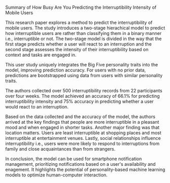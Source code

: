 Summary of How Busy Are You Predicting the Interruptibility Intensity of Mobile Users

This research paper explores a method to predict the interruptibility of mobile users. The study introduces a two-stage hierachical model to predict how interruptible users are rather than classifying them in a binary manner i.e., interruptible or not. The two-stage model is divided in the way that the first stage predicts whether a user will react to an interruption and the second stage assesses the intensity of their interruptibility based on context and tasks are engaged in.

This user study uniquely integrates the Big Five personality traits into the model, improving prediction accuracy. For users with no prior data, predictions are bootstrapped using data from users with similar personality traits.

The authors collected over 500 interruptibility records from 22 participants over four weeks. The model achieved an accuracy of 66.1% for predicting interruptibility intensity and 75% accuracy in predicting whether a user would react to an interruption.

Based on the data collected and the accuracy of the model, the authors arrived at the key findings that people are more interruptible in a pleasant mood and when engaged in shorter tasks. Another major finding was that location matters. Users are least interruptible at shopping places and most interruptible at entertainment venues. Lastly, social relationships influence interruptibility i.e., users were more likely to respond to interruptions from family and close acquaintances than from strangers.

In conclusion, the model can be used for smartphone notification management, prioritizing notifications based on a user's availability and enagement. It highlights the potential of personality-based machine learning models to optimize human-computer interaction.

